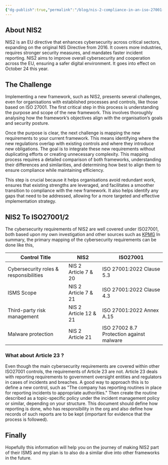 ```yaml
---
{"dg-publish":true,"permalink":"/blog/nis-2-compliance-in-an-iso-27001-based-isms/","tags":["blog","iso27001"],"noteIcon":"1","created":"2024-08-14T10:20:10.655+02:00","updated":"2024-08-14T10:46:13.919+02:00"}
---
```


## About NIS2
NIS2 is an EU directive that enhances cybersecurity across critical sectors, expanding on the original NIS Directive from 2016. It covers more industries, requires stronger security measures, and mandates faster incident reporting. NIS2 aims to improve overall cybersecurity and cooperation across the EU, ensuring a safer digital environment.
It goes into effect on October 24 this year.

## The Challenge
Implementing a new framework, such as NIS2, presents several challenges, even for organisations with established processes and controls, like those based on ISO 27001. The first critical step in this process is understanding the purpose and scope of the new framework. This involves thoroughly analysing how the framework’s objectives align with the organisation’s goals and security posture.

Once the purpose is clear, the next challenge is mapping the new requirements to your current framework. This means identifying where the new regulations overlap with existing controls and where they introduce new obligations. The goal is to integrate these new requirements without duplicating efforts or creating unnecessary complexity. This mapping process requires a detailed comparison of both frameworks, understanding their differences and similarities, and determining how best to align them to ensure compliance while maintaining efficiency.

This step is crucial because it helps organisations avoid redundant work, ensures that existing strengths are leveraged, and facilitates a smoother transition to compliance with the new framework. It also helps identify any gaps that need to be addressed, allowing for a more targeted and effective implementation strategy.

## NIS2 To ISO27001/2
The cybersecurity requirements of NIS2 are well covered under ISO27001, both based upon my own investigation and other sources such as [KPMG](https://assets.kpmg.com/content/dam/kpmg/pl/pdf/2023/10/kpmg-network-and-information-security-directive-nis2.pdf)
In summary, the primary mapping of the cybersecurity requirements can be done like this,

| **Control Title**                      | **NIS2**              | **ISO27001**                             |
| -------------------------------------- | --------------------- | ---------------------------------------- |
| Cybersecurity roles & responsibilities | NIS 2 Article 7 & 20  | ISO 27001:2022 Clause 5.3                |
| ISMS Scope                             | NIS 2 Article 7 & 21  | ISO 27001:2022 Clause 4.3                |
| Third-party risk management            | NIS 2 Article 12 & 21 | ISO 27001:2022 Annex A.15                |
| Malware protection                     | NIS 2 Article 21      | ISO 27002 8.7 Protection against malware |
### What about Article 23 ?
Even though the main cybersecurity requirements are covered within other ISO27001 controls, the requirements of Article 23 are not. 
Article 23 deals with reporting requirements to government oversight entities and regulators in cases of incidents and breaches. 
A good way to approach this is to define a new control, such as "The company has reporting routines in place for reporting incidents to appropriate authorities."
Then create the routine described as a topic-specific policy under the incident management policy or similar, depending on your structure. This document should define how reporting is done, who has responsibility in the org and also define how records of such reports are to be kept (important for evidence that the process is followed).

## Finally
Hopefully this information will help you on the journey of making NIS2 part of their ISMS and my plan is to also do a similar dive into other frameworks in the future.
